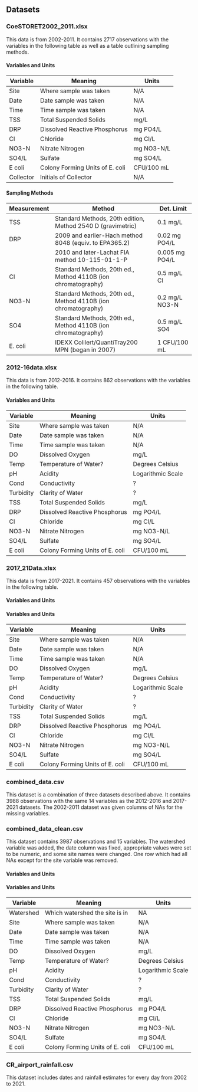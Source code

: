 ## Datasets

### CoeSTORET2002_2011.xlsx
This data is from 2002-2011. It contains 2717 observations with the variables in the following table as well as a table outlining sampling methods.

#### Variables and Units
| Variable | Meaning | Units |
|----------|---------|-------|
| Site | Where sample was taken | N/A |
| Date | Date sample was taken | N/A |
| Time | Time sample was taken | N/A |
| TSS | Total Suspended Solids | mg/L |
| DRP | Dissolved Reactive Phosphorus | mg PO4/L |
| Cl | Chloride | mg Cl/L |
| NO3-N | Nitrate Nitrogen | mg NO3-N/L |
| SO4/L | Sulfate | mg SO4/L |
| E coli | Colony Forming Units of E. coli | CFU/100 mL |
| Collector | Initials of Collector | N/A |

#### Sampling Methods
| Measurement | Method | Det. Limit |
|-------------|--------|------------|
| TSS | Standard Methods, 20th edition, Method 2540 D (gravimetric) | 0.1 mg/L |
| DRP | 2009 and earlier-Hach method 8048 (equiv. to EPA365.2) | 0.02 mg PO4/L |
|  | 2010 and later-Lachat FIA method 10-115-01-1-P | 0.005 mg PO4/L |
| Cl | Standard Methods, 20th ed., Method 4110B (ion chromatography) | 0.5 mg/L Cl |
| NO3-N | Standard Methods, 20th ed., Method 4110B (ion chromatography) | 0.2 mg/L NO3-N |
| SO4 | Standard Methods, 20th ed., Method 4110B (ion chromatography) | 0.5 mg/L SO4 |
| E. coli | IDEXX Colilert/QuantiTray200 MPN (began in 2007) | 1 CFU/100 mL |


### 2012-16data.xlsx
This data is from 2012-2016. It contains 862 observations with the variables in the following table.

#### Variables and Units
| Variable | Meaning | Units |
|----------|---------|-------|
| Site | Where sample was taken | N/A |
| Date | Date sample was taken | N/A |
| Time | Time sample was taken | N/A |
| DO | Dissolved Oxygen | mg/L |
| Temp | Temperature of Water? | Degrees Celsius |
| pH | Acidity | Logarithmic Scale |
| Cond | Conductivity | ? |
| Turbidity | Clarity of Water | ? |
| TSS | Total Suspended Solids | mg/L |
| DRP | Dissolved Reactive Phosphorus | mg PO4/L |
| Cl | Chloride | mg Cl/L |
| NO3-N | Nitrate Nitrogen | mg NO3-N/L |
| SO4/L | Sulfate | mg SO4/L |
| E coli | Colony Forming Units of E. coli | CFU/100 mL |


### 2017_21Data.xlsx
This data is from 2017-2021. It contains 457 observations with the variables in the following table.

#### Variables and Units
#### Variables and Units
| Variable | Meaning | Units |
|----------|---------|-------|
| Site | Where sample was taken | N/A |
| Date | Date sample was taken | N/A |
| Time | Time sample was taken | N/A |
| DO | Dissolved Oxygen | mg/L |
| Temp | Temperature of Water? | Degrees Celsius |
| pH | Acidity | Logarithmic Scale |
| Cond | Conductivity | ? |
| Turbidity | Clarity of Water | ? |
| TSS | Total Suspended Solids | mg/L |
| DRP | Dissolved Reactive Phosphorus | mg PO4/L |
| Cl | Chloride | mg Cl/L |
| NO3-N | Nitrate Nitrogen | mg NO3-N/L |
| SO4/L | Sulfate | mg SO4/L |
| E coli | Colony Forming Units of E. coli | CFU/100 mL |


### combined_data.csv
This dataset is a combination of three datasets described above. It contains 3988 observations with the same 14 variables as the 2012-2016 and 2017-2021 datasets. The 2002-2011 dataset was given columns of NAs for the missing variables.


### combined_data_clean.csv
This dataset contains 3987 observations and 15 variables. The watershed variable was added, the date column was fixed, appropriate values were set to be numeric, and some site names were changed. One row which had all NAs except for the site variable was removed.

#### Variables and Units
#### Variables and Units
| Variable | Meaning | Units |
|----------|---------|-------|
| Watershed | Which watershed the site is in | NA |
| Site | Where sample was taken | N/A |
| Date | Date sample was taken | N/A |
| Time | Time sample was taken | N/A |
| DO | Dissolved Oxygen | mg/L |
| Temp | Temperature of Water? | Degrees Celsius |
| pH | Acidity | Logarithmic Scale |
| Cond | Conductivity | ? |
| Turbidity | Clarity of Water | ? |
| TSS | Total Suspended Solids | mg/L |
| DRP | Dissolved Reactive Phosphorus | mg PO4/L |
| Cl | Chloride | mg Cl/L |
| NO3-N | Nitrate Nitrogen | mg NO3-N/L |
| SO4/L | Sulfate | mg SO4/L |
| E coli | Colony Forming Units of E. coli | CFU/100 mL |


### CR_airport_rainfall.csv
This dataset includes dates and rainfall estimates for every day from 2002 to 2021.


